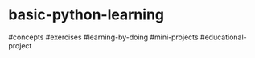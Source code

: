 # basic-python-learning
#concepts
#exercises
#learning-by-doing
#mini-projects
#educational-project
